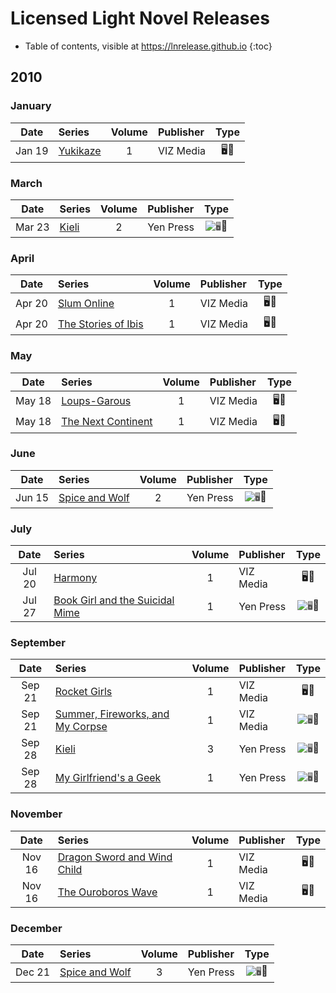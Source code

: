 # Licensed Light Novel Releases

- Table of contents, visible at https://lnrelease.github.io
{:toc}

## 2010

### January

Date|Series|Volume|Publisher|Type|
:---:|:---|:---:|:---|:---:|
Jan 19|[Yukikaze](https://www.viz.com/read/novel/yukikaze/product/2308)|1|VIZ Media|🖥️📖|

### March

Date|Series|Volume|Publisher|Type|
:---:|:---|:---:|:---|:---:|
Mar 23|[Kieli](https://yenpress.com/titles/9780759529304-kieli-vol-2-light-novel-white-wake-on-the-sand)|2|Yen Press|<input class="spacer" alt="🖥️" type="image" disabled>📖|

### April

Date|Series|Volume|Publisher|Type|
:---:|:---|:---:|:---|:---:|
Apr 20|[Slum Online](https://www.viz.com/read/novel/slum-online-novel-paperback/product/2515)|1|VIZ Media|🖥️📖|
Apr 20|[The Stories of Ibis](https://www.viz.com/read/novel/stories-of-ibis/product/2514)|1|VIZ Media|🖥️📖|

### May

Date|Series|Volume|Publisher|Type|
:---:|:---|:---:|:---|:---:|
May 18|[Loups-Garous](https://www.viz.com/read/novel/loups-garous/product/2292)|1|VIZ Media|🖥️📖|
May 18|[The Next Continent](https://www.viz.com/read/novel/next-continent-novel-paperback/product/2513)|1|VIZ Media|🖥️📖|

### June

Date|Series|Volume|Publisher|Type|
:---:|:---|:---:|:---|:---:|
Jun 15|[Spice and Wolf](https://yenpress.com/titles/9780759531062-spice-and-wolf-vol-2-light-novel)|2|Yen Press|<input class="spacer" alt="🖥️" type="image" disabled>📖|

### July

Date|Series|Volume|Publisher|Type|
:---:|:---|:---:|:---|:---:|
Jul 20|[Harmony](https://www.viz.com/read/novel/harmony/product/2539)|1|VIZ Media|🖥️📖|
Jul 27|[Book Girl and the Suicidal Mime](https://yenpress.com/titles/9780316076906-book-girl-and-the-suicidal-mime-light-novel)|1|Yen Press|<input class="spacer" alt="🖥️" type="image" disabled>📖|

### September

Date|Series|Volume|Publisher|Type|
:---:|:---|:---:|:---|:---:|
Sep 21|[Rocket Girls](https://www.viz.com/read/novel/rocket-girls/product/2538)|1|VIZ Media|🖥️📖|
Sep 21|[Summer, Fireworks, and My Corpse](https://www.viz.com/read/novel/summer-fireworks-and-my-corpse-novel-paperback/product/2540)|1|VIZ Media|<input class="spacer" alt="🖥️" type="image" disabled>📖|
Sep 28|[Kieli](https://yenpress.com/titles/9780759529311-kieli-vol-3-light-novel-prisoners-bound-for-another-planet)|3|Yen Press|<input class="spacer" alt="🖥️" type="image" disabled>📖|
Sep 28|[My Girlfriend's a Geek](https://yenpress.com/titles/9780759531710-my-girlfriend-s-a-geek-vol-1-light-novel)|1|Yen Press|<input class="spacer" alt="🖥️" type="image" disabled>📖|

### November

Date|Series|Volume|Publisher|Type|
:---:|:---|:---:|:---|:---:|
Nov 16|[Dragon Sword and Wind Child](https://www.viz.com/read/novel/dragon-sword-and-wind-child/product/2461)|1|VIZ Media|🖥️📖|
Nov 16|[The Ouroboros Wave](https://www.viz.com/read/novel/ouroboros-wave/product/2541)|1|VIZ Media|🖥️📖|

### December

Date|Series|Volume|Publisher|Type|
:---:|:---|:---:|:---|:---:|
Dec 21|[Spice and Wolf](https://yenpress.com/titles/9780759531079-spice-and-wolf-vol-3-light-novel)|3|Yen Press|<input class="spacer" alt="🖥️" type="image" disabled>📖|
